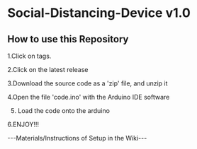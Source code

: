 # Social-Distancing-Device v1.0
How to use this Repository
----------------------------
1.Click on tags.

2.Click on the latest release

3.Download the source code as a 'zip' file, and unzip it

4.Open the file 'code.ino' with the Arduino IDE software

5. Load the code onto the arduino

6.ENJOY!!!

---Materials/Instructions of Setup in the Wiki---


